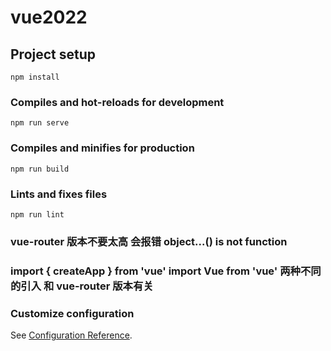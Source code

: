 # vue2022

## Project setup
```
npm install
```

### Compiles and hot-reloads for development
```
npm run serve
```

### Compiles and minifies for production
```
npm run build
```

### Lints and fixes files
```
npm run lint
```

### vue-router 版本不要太高 会报错 object...() is not function 
### import { createApp } from 'vue'  import Vue from 'vue'  两种不同的引入 和 vue-router 版本有关
### Customize configuration
See [Configuration Reference](https://cli.vuejs.org/config/).
